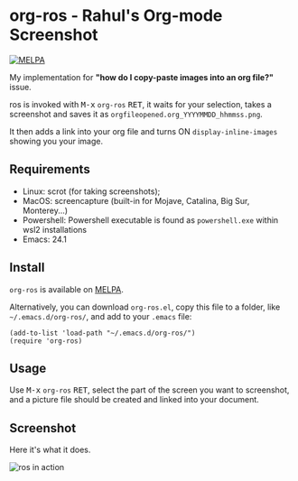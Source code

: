 # org-ros - Rahul's Org-mode Screenshot

[![MELPA](https://melpa.org/packages/org-ros-badge.svg)](https://melpa.org/#/org-ros)

My implementation for **"how do I copy-paste images into an org file?"** issue.

ros is invoked with <kbd>M-x</kbd> `org-ros` <kbd>RET</kbd>, it waits for your selection, takes a screenshot and saves it as `orgfileopened.org_YYYYMMDD_hhmmss.png`.

It then adds a link into your org file and turns ON `display-inline-images` showing you your image.

## Requirements

- Linux: scrot (for taking screenshots);
- MacOS: screencapture (built-in for Mojave, Catalina, Big Sur, Monterey...)
- Powershell: Powershell executable is found as `powershell.exe` within wsl2 installations
- Emacs: 24.1

## Install

`org-ros` is available on [MELPA](https://melpa.org/#/org-ros).

Alternatively, you can download `org-ros.el`, copy this file to a folder, like `~/.emacs.d/org-ros/`,
and add to your `.emacs` file:

```
(add-to-list 'load-path "~/.emacs.d/org-ros/")
(require 'org-ros)
```

## Usage

Use <kbd>M-x</kbd> `org-ros` <kbd>RET</kbd>, select the part of the screen you want to screenshot, and a picture file should be created and linked into your document.

## Screenshot

Here it's what it does.

![ros in action](images/ros.gif)
